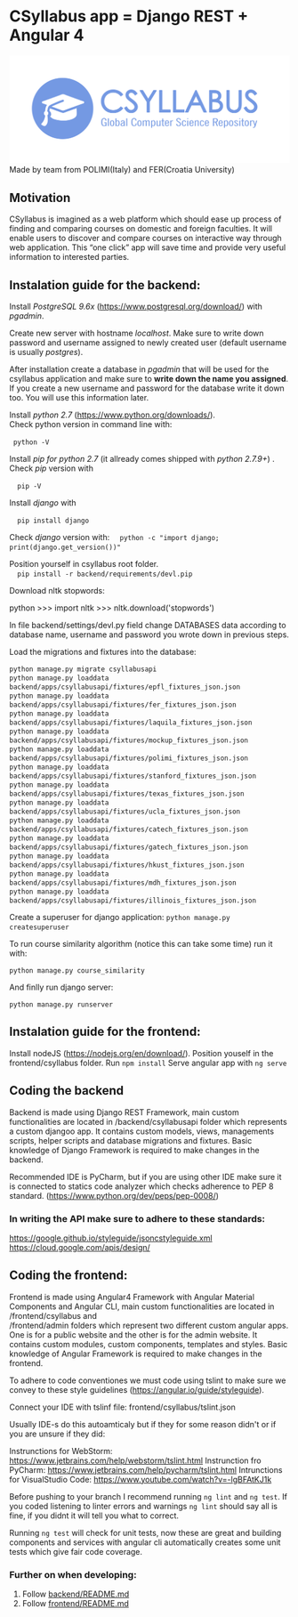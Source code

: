 # CSyllabus app = Django REST + Angular 4
![screenshot](screenshot.png)
Made by team from POLIMI(Italy) and FER(Croatia University)

## Motivation
 CSyllabus is imagined as a web platform which should  ease up process of finding and comparing courses on domestic and foreign faculties.
 It will enable users to discover and compare courses on interactive way through web application.
 This “one click” app will save time and provide very useful information to interested parties.

## Instalation guide for the backend:
  
Install *PostgreSQL 9.6x* (https://www.postgresql.org/download/) with *pgadmin*.  
  
Create new server with hostname *localhost*. Make sure to write down password and username assigned to newly created user (default username is usually *postgres*).  
  
After installation create a database in *pgadmin* that will be used for the csyllabus application and make sure to **write down the name you assigned**.  
If you create a new username and password for the database write it down too. You will use this information later.  
  
  
Install *python 2.7* (https://www.python.org/downloads/).  
Check python version in command line with:  
  
```  python -V ```  
  
Install *pip for python 2.7* (it allready comes shipped with *python 2.7.9+*) .  
Check *pip* version with   
  
```  pip -V```  
  
  
Install *django* with   
  
```  pip install django```   

Check *django* version with:
```  python -c "import django; print(django.get_version())"```  

Position yourself in csyllabus root folder.  
```  pip install -r backend/requirements/devl.pip```

Download nltk stopwords:

python
    >>> import nltk
    >>> nltk.download('stopwords')


In file backend/settings/devl.py field  change DATABASES data according to database name, username and password you wrote down in previous steps.  
  
Load the migrations and fixtures into the database:  
```  
python manage.py migrate csyllabusapi
python manage.py loaddata backend/apps/csyllabusapi/fixtures/epfl_fixtures_json.json  
python manage.py loaddata backend/apps/csyllabusapi/fixtures/fer_fixtures_json.json  
python manage.py loaddata backend/apps/csyllabusapi/fixtures/laquila_fixtures_json.json  
python manage.py loaddata backend/apps/csyllabusapi/fixtures/mockup_fixtures_json.json  
python manage.py loaddata backend/apps/csyllabusapi/fixtures/polimi_fixtures_json.json  
python manage.py loaddata backend/apps/csyllabusapi/fixtures/stanford_fixtures_json.json  
python manage.py loaddata backend/apps/csyllabusapi/fixtures/texas_fixtures_json.json  
python manage.py loaddata backend/apps/csyllabusapi/fixtures/ucla_fixtures_json.json  
python manage.py loaddata backend/apps/csyllabusapi/fixtures/catech_fixtures_json.json
python manage.py loaddata backend/apps/csyllabusapi/fixtures/gatech_fixtures_json.json
python manage.py loaddata backend/apps/csyllabusapi/fixtures/hkust_fixtures_json.json
python manage.py loaddata backend/apps/csyllabusapi/fixtures/mdh_fixtures_json.json
python manage.py loaddata backend/apps/csyllabusapi/fixtures/illinois_fixtures_json.json
```  
  Create a superuser for django application:
``` python manage.py createsuperuser  ``` 

To run course similarity algorithm (notice this can take some time) run it with:  
  ```  
python manage.py course_similarity  
```  

And finlly run django server:  
```  
python manage.py runserver  
```  

## Instalation guide for the frontend:

Install nodeJS (https://nodejs.org/en/download/).
Position youself in the frontend/csyllabus folder.
Run ```npm install```
Serve angular app with ```ng serve```


## Coding the backend

Backend is made using Django REST Framework, main custom functionalities are located in /backend/csyllabusapi folder which
represents a custom djangoo app. It contains custom models, views, managements scripts, helper scripts and database migrations and fixtures.
Basic knowledge of Django Framework is required to make changes in the backend.


Recommended IDE is PyCharm, but if you are using other IDE make sure it is connected to statics code analyzer which checks adherence to PEP 8 standard. (https://www.python.org/dev/peps/pep-0008/)

### In writing the API make sure to adhere to these standards:
https://google.github.io/styleguide/jsoncstyleguide.xml
https://cloud.google.com/apis/design/


## Coding the frontend:

Frontend is made using Angular4 Framework with Angular Material Components and Angular CLI, main custom functionalities are located in /frontend/csyllabus and  
/frontend/admin folders which represent two different custom angular apps. One is for a public website and the other is for the admin website.
It contains custom modules, custom components, templates and styles. Basic knowledge of Angular Framework is required to make changes in the frontend.

To adhere to code conventiones we must code using tslint to make sure we convey to these style guidelines (https://angular.io/guide/styleguide).

Connect your IDE with tslinf file: frontend/csyllabus/tslint.json

Usually IDE-s do this autoamticaly but if they for some reason didn't or if you are unsure if they did:
    
Instrunctions for WebStorm:
    https://www.jetbrains.com/help/webstorm/tslint.html
Instrunction fro PyCharm:
    https://www.jetbrains.com/help/pycharm/tslint.html
Intrunctions for VisualStudio Code:
    https://www.youtube.com/watch?v=-lgBFAtKJ1k

Before pushing to your branch I recommend running ```ng lint``` and ```ng test```.
If you coded listening to linter errors and warnings ```ng lint``` should say all is fine, if you didnt it will tell you what to correct.

Running ```ng test``` will check for unit tests, now these are great and building components and services with angular cli automatically creates some unit tests which give fair code coverage.

### Further on when developing:
1. Follow [backend/README.md](backend/README.md)
1. Follow [frontend/README.md](frontend/README.md)
